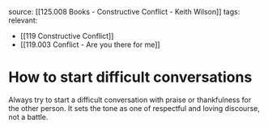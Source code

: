 source: [[125.008 Books - Constructive Conflict - Keith Wilson]]
tags:
relevant:
- [[119 Constructive Conflict]]
- [[119.003 Conflict - Are you there for me]]

# How to start difficult conversations

Always try to start a difficult conversation with praise or thankfulness for the other person. It sets the tone as one of respectful and loving discourse, not a battle.
